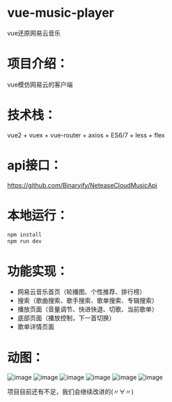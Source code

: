 # vue-music-player
vue还原网易云音乐

# 项目介绍：
vue模仿网易云的客户端

# 技术栈：
vue2 + vuex + vue-router + axios + ES6/7 + less + flex

# api接口：
https://github.com/Binaryify/NeteaseCloudMusicApi

# 本地运行：
``` bash
npm install
npm run dev
```
# 功能实现：
 - 网易云音乐首页（轮播图、个性推荐、排行榜）
 - 搜索（歌曲搜索、歌手搜索、歌单搜索、专辑搜索）
 - 播放页面（音量调节、快进快退、切歌、当前歌单）
 - 底部页面（播放控制，下一首切换）
 - 歌单详情页面

# 动图：
![image](https://github.com/someoneoylp/vue-music-player/tree/master/player/static/gif/playmusic-1.gif)
![image](https://github.com/someoneoylp/vue-music-player/tree/master/player/static/gif/playmusic-2.gif)
![image](https://github.com/someoneoylp/vue-music-player/tree/master/player/static/gif/playmusic-3.gif)
![image](https://github.com/someoneoylp/vue-music-player/tree/master/player/static/gif/playmusic-4.gif)
![image](https://github.com/someoneoylp/vue-music-player/tree/master/player/static/gif/playmusic-5.gif)
![image](https://github.com/someoneoylp/vue-music-player/tree/master/player/static/gif/playmusic-6.gif)

项目目前还有不足，我们会继续改进的(〃∀〃)